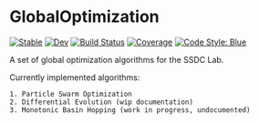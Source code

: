 # GlobalOptimization

[![Stable](https://img.shields.io/badge/docs-stable-blue.svg)](https://UB-SSDC-Lab.github.io/GlobalOptimization.jl/stable/)
[![Dev](https://img.shields.io/badge/docs-dev-blue.svg)](https://UB-SSDC-Lab.github.io/GlobalOptimization.jl/dev/)
[![Build Status](https://github.com/UB-SSDC-Lab/GlobalOptimization.jl/actions/workflows/CI.yml/badge.svg?branch=main)](https://github.com/UB-SSDC-Lab/GlobalOptimization.jl/actions/workflows/CI.yml?query=branch%3Amain)
[![Coverage](https://codecov.io/gh/UB-SSDC-Lab/GlobalOptimization.jl/branch/main/graph/badge.svg)](https://codecov.io/gh/UB-SSDC-Lab/GlobalOptimization.jl)
[![Code Style: Blue](https://img.shields.io/badge/code%20style-blue-4495d1.svg)](https://github.com/invenia/BlueStyle)

A set of global optimization algorithms for the SSDC Lab. 

Currently implemented algorithms:

    1. Particle Swarm Optimization
    2. Differential Evolution (wip documentation)
    3. Monotonic Basin Hopping (work in progress, undocumented)
